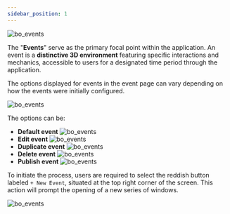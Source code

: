 ```yaml
---
sidebar_position: 1
---
```

![bo_events](/img/bo_events.png)

The "**Events**" serve as the primary focal point within the application. An event is a **distinctive 3D environment** featuring specific interactions and mechanics, accessible to users for a designated time period through the application.

The options displayed for events in the event page can vary depending on how the events were initially configured.

![bo_events](/img/bo_events2.png)

The options can be:
- **Default event** ![bo_events](/img/bo_events3.png)
- **Edit event** ![bo_events](/img/bo_events4.png)
- **Duplicate event** ![bo_events](/img/bo_events5.png)
- **Delete event**  ![bo_events](/img/bo_events6.png)
- **Publish event**  ![bo_events](/img/bo_events7.png)

To initiate the process, users are required to select the reddish button labeled ```+ New Event```, situated at the top right corner of the screen. 
This action will prompt the opening of a new series of windows.

![bo_events](/img/bo_events8.png)
